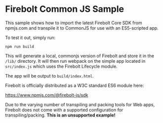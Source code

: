 # Firebolt Common JS Sample
This sample shows how to import the latest Firebolt Core SDK from npmjs.com and transpile it to CommonJS for use with an ES5-scripted app.

To test it out, simply run:

```
npm run build
```

This will generate a local, commonjs version of Firebolt and store it in the `/lib/` directory.
It will then run webpack on the simple app located in `src/index.js` which uses the Firebolt Lifecycle module.

The app will be output to `build/index.html`.

Firebolt is officially distributed as a W3C standard ES6 module here:

https://www.npmjs.com/@firebolt-js/sdk

Due to the varying number of transpiling and packing tools for Web apps, Firebolt does not come with a supported configuration for transpiling/packing. **This is an unsupported example!**